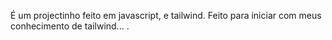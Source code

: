 É um projectinho feito em javascript, e tailwind.
Feito para iniciar com meus conhecimento de tailwind... .
